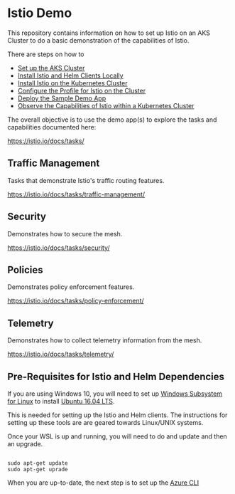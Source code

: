 # Istio Demo

This repository contains information on how to set up Istio on an AKS Cluster to do a basic demonstration of the capabilities of Istio.

There are steps on how to 
- [Set up the AKS Cluster](Setting-Up-Kubernetes-Cluster.md)
- [Install Istio and Helm Clients Locally](Local-Helm-Istio-Setup.md)
- [Install Istio on the Kubernetes Cluster](Istio-on-AKS-Cluster.md)
- [Configure the Profile for Istio on the Cluster](Istio-on-AKS-Cluster.md#step-4-configuration-profile)
- [Deploy the Sample Demo App](Deploy-Sample-App-Istio.md)
- [Observe the Capabilities of Istio within a Kubernetes Cluster](Deploy-Sample-App-Istio.md#accessing-supplementary-tools-and-add-ons)

The overall objective is to use the demo app(s) to explore the tasks and capabilities documented here:

https://istio.io/docs/tasks/

## Traffic Management
Tasks that demonstrate Istio's traffic routing features.

https://istio.io/docs/tasks/traffic-management/

## Security
Demonstrates how to secure the mesh.

https://istio.io/docs/tasks/security/

## Policies
Demonstrates policy enforcement features.

https://istio.io/docs/tasks/policy-enforcement/

## Telemetry
Demonstrates how to collect telemetry information from the mesh.

https://istio.io/docs/tasks/telemetry/

## Pre-Requisites for Istio and Helm Dependencies
If you are using Windows 10, you will need to set up [Windows Subsystem for Linux](https://docs.microsoft.com/en-us/windows/wsl/install-win10) to install [Ubuntu 16.04 LTS](https://www.microsoft.com/store/apps/9pjn388hp8c9). 

This is needed for setting up the Istio and Helm clients. The instructions for setting up these tools are are geared towards Linux/UNIX systems.

Once your WSL is up and running, you will need to do and update and then an upgrade.

```shell

sudo apt-get update
sudo apt-get uprade

```

When you are up-to-date, the next step is to set up the [Azure CLI](https://docs.microsoft.com/en-us/cli/azure/install-azure-cli?view=azure-cli-latest)





